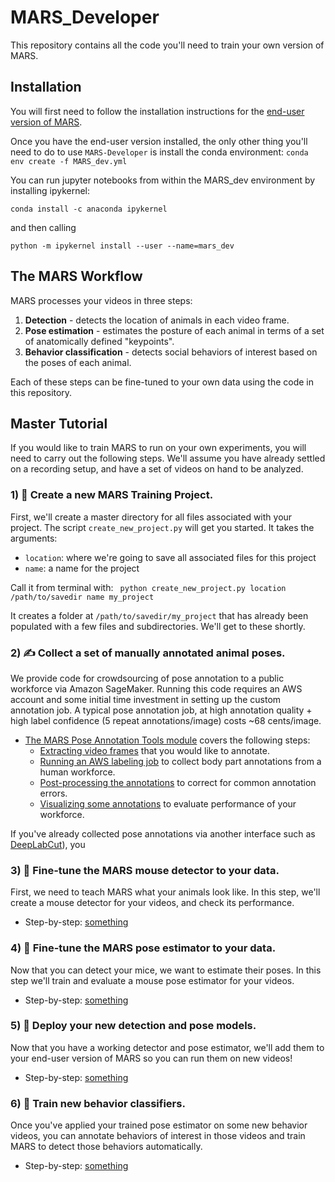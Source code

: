
# MARS_Developer
This repository contains all the code you'll need to train your own version of MARS.

## Installation
You will first need to follow the installation instructions for the [end-user version of MARS](https://github.com/neuroethology/MARS).

Once you have the end-user version installed, the only other thing you'll need to do to use `MARS-Developer` is install the conda environment:
```conda env create -f MARS_dev.yml```

You can run jupyter notebooks from within the MARS_dev environment by installing ipykernel:
```
conda install -c anaconda ipykernel
```
and then calling
```
python -m ipykernel install --user --name=mars_dev
```


## The MARS Workflow
MARS processes your videos in three steps:
1) **Detection** - detects the location of animals in each video frame.
2) **Pose estimation** - estimates the posture of each animal in terms of a set of anatomically defined "keypoints".
3) **Behavior classification** - detects social behaviors of interest based on the poses of each animal.

Each of these steps can be fine-tuned to your own data using the code in this repository.

## Master Tutorial
If you would like to train MARS to run on your own experiments, you will need to carry out the following steps. We'll assume you have already settled on a recording setup, and have a set of videos on hand to be analyzed.

### 1) 📁 Create a new MARS Training Project.
First, we'll create a master directory for all files associated with your project. The script `create_new_project.py` will get you started. It takes the arguments:

* `location`: where we're going to save all associated files for this project
* `name`: a name for the project

Call it from terminal with:
``` python create_new_project.py location /path/to/savedir name my_project```

It creates a folder at `/path/to/savedir/my_project` that has already been populated with a few files and subdirectories. We'll get to these shortly.

### 2) ✍️ Collect a set of manually annotated animal poses.
We provide code for crowdsourcing of pose annotation to a public workforce via Amazon SageMaker. Running this code requires an AWS account and some initial time investment in setting up the custom annotation job. A typical pose annotation job, at high annotation quality + high label confidence (5 repeat annotations/image) costs ~68 cents/image.
 - [The MARS Pose Annotation Tools module](pose_annotation_tools#mars-pose-annotation-tools-a-module-for-crowdsourcing-pose-estimation) covers the following steps:
   - [Extracting video frames](pose_annotation_tools#1-extract-video-frames-for-annotation) that you would like to annotate.
   - [Running an AWS labeling job](pose_annotation_tools#2-run-an-annotation-job-on-aws) to collect body part annotations from a human workforce.
   - [Post-processing the annotations](pose_annotation_tools#3-post-process-manual-pose-annotations) to correct for common annotation errors.
   - [Visualizing some annotations](pose_annotation_tools#4-visualize-some-annotations) to evaluate performance of your workforce.

If you've already collected pose annotations via another interface such as [DeepLabCut](https://github.com/DeepLabCut/DeepLabCut/blob/master/docs/UseOverviewGuide.md#label-frames)), you

### 3) 🎯 Fine-tune the MARS mouse detector to your data.
First, we need to teach MARS what your animals look like. In this step, we'll create a mouse detector for your videos, and check its performance.
 - Step-by-step: [something]()

### 4) 🐁 Fine-tune the MARS pose estimator to your data.
Now that you can detect your mice, we want to estimate their poses. In this step we'll train and evaluate a mouse pose estimator for your videos.
 - Step-by-step: [something]()

### 5) 🚀 Deploy your new detection and pose models.
Now that you have a working detector and pose estimator, we'll add them to your end-user version of MARS so you can run them on new videos!
 - Step-by-step: [something]()

### 6) 💪 Train new behavior classifiers.
Once you've applied your trained pose estimator on some new behavior videos, you can annotate behaviors of interest in those videos and train MARS to detect those behaviors automatically.
 - Step-by-step: [something]()
